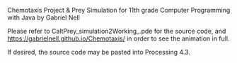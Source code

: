 Chemotaxis Project & Prey Simulation for 11th grade Computer Programming with Java by Gabriel Nell

Please refer to CaltPrey_simulation2Working_.pde for the source code, and https://gabrielnell.github.io/Chemotaxis/ in order to see the animation in full.

If desired, the source code may be pasted into Processing 4.3.
